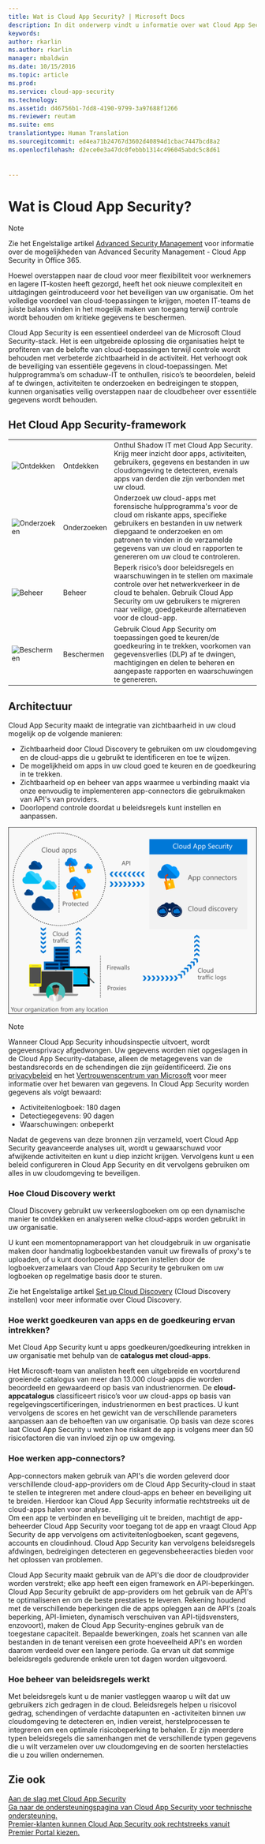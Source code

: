 ```yaml
---
title: Wat is Cloud App Security? | Microsoft Docs
description: In dit onderwerp vindt u informatie over wat Cloud App Security is en hoe het werkt.
keywords: 
author: rkarlin
ms.author: rkarlin
manager: mbaldwin
ms.date: 10/15/2016
ms.topic: article
ms.prod: 
ms.service: cloud-app-security
ms.technology: 
ms.assetid: d46756b1-7dd8-4190-9799-3a97688f1266
ms.reviewer: reutam
ms.suite: ems
translationtype: Human Translation
ms.sourcegitcommit: ed4ea71b24767d3602d40894d1cbac7447bcd8a2
ms.openlocfilehash: d2ece0e3a47dc0febbb1314c496045abdc5c8d61


---
```

# <a name="what-is-cloud-app-security"></a>Wat is Cloud App Security?
 
> [!NOTE] 
> Zie het Engelstalige artikel [Advanced Security Management](https://support.office.com/article/Get-started-with-Advanced-Management-Security-d9ee4d67-f2b3-42b4-9c9e-c4529904990a) voor informatie over de mogelijkheden van Advanced Security Management - Cloud App Security in Office 365. 
 
Hoewel overstappen naar de cloud voor meer flexibiliteit voor werknemers en lagere IT-kosten heeft gezorgd, heeft het ook nieuwe complexiteit en uitdagingen geïntroduceerd voor het beveiligen van uw organisatie. Om het volledige voordeel van cloud-toepassingen te krijgen, moeten IT-teams de juiste balans vinden in het mogelijk maken van toegang terwijl controle wordt behouden om kritieke gegevens te beschermen.  
  
Cloud App Security is een essentieel onderdeel van de Microsoft Cloud Security-stack. Het is een uitgebreide oplossing die organisaties helpt te profiteren van de belofte van cloud-toepassingen terwijl controle wordt behouden met verbeterde zichtbaarheid in de activiteit. Het verhoogt ook de beveiliging van essentiële gegevens in cloud-toepassingen. Met hulpprogramma’s om schaduw-IT te onthullen, risico’s te beoordelen, beleid af te dwingen, activiteiten te onderzoeken en bedreigingen te stoppen, kunnen organisaties veilig overstappen naar de cloudbeheer over essentiële gegevens wordt behouden.  
  
## <a name="the-cloud-app-security-framework"></a>Het Cloud App Security-framework  

|       |   |   |
|-------|---|:---|
|![Ontdekken](./media/discovery-icon.png)|Ontdekken|Onthul Shadow IT met Cloud App Security. Krijg meer inzicht door apps, activiteiten, gebruikers, gegevens en bestanden in uw cloudomgeving te detecteren, evenals apps van derden die zijn verbonden met uw cloud.|
|![Onderzoeken](./media/investigate-icon.png)|Onderzoeken|Onderzoek uw cloud-apps met forensische hulpprogramma's voor de cloud om riskante apps, specifieke gebruikers en bestanden in uw netwerk diepgaand te onderzoeken en om patronen te vinden in de verzamelde gegevens van uw cloud en rapporten te genereren om uw cloud te controleren.|
|![Beheer](./media/protect-icon.png)|Beheer|Beperk risico’s door beleidsregels en waarschuwingen in te stellen om maximale controle over het netwerkverkeer in de cloud te behalen. Gebruik Cloud App Security om uw gebruikers te migreren naar veilige, goedgekeurde alternatieven voor de cloud-app.|
|![Beschermen](./media/protect-icon.png)|Beschermen|Gebruik Cloud App Security om toepassingen goed te keuren/de goedkeuring in te trekken, voorkomen van gegevensverlies (DLP) af te dwingen, machtigingen en delen te beheren en aangepaste rapporten en waarschuwingen te genereren.|


## <a name="architecture"></a>Architectuur  

Cloud App Security maakt de integratie van zichtbaarheid in uw cloud mogelijk op de volgende manieren:  
  
-   Zichtbaarheid door Cloud Discovery te gebruiken om uw cloudomgeving en de cloud-apps die u gebruikt te identificeren en toe te wijzen.  
-   De mogelijkheid om apps in uw cloud goed te keuren en de goedkeuring in te trekken.  
-   Zichtbaarheid op en beheer van apps waarmee u verbinding maakt via onze eenvoudig te implementeren app-connectors die gebruikmaken van API's van providers.  
-   Doorlopend controle doordat u beleidsregels kunt instellen en aanpassen.  
  
![](./media/architecture.png)  
  
> [!NOTE]  
>  Wanneer Cloud App Security inhoudsinspectie uitvoert, wordt gegevensprivacy afgedwongen. Uw gegevens worden niet opgeslagen in de Cloud App Security-database, alleen de metagegevens van de bestandsrecords en de schendingen die zijn geïdentificeerd. Zie ons [privacybeleid](http://go.microsoft.com/fwlink/?LinkId=512132) en het [Vertrouwenscentrum van Microsoft](https://www.microsoft.com/TrustCenter/Privacy/You-are-in-control-of-your-data) voor meer informatie over het bewaren van gegevens.
In Cloud App Security worden gegevens als volgt bewaard:
>- Activiteitenlogboek: 180 dagen
>- Detectiegegevens: 90 dagen
>- Waarschuwingen: onbeperkt 

Nadat de gegevens van deze bronnen zijn verzameld, voert Cloud App Security geavanceerde analyses uit, wordt u gewaarschuwd voor afwijkende activiteiten en kunt u diep inzicht krijgen. Vervolgens kunt u een beleid configureren in Cloud App Security en dit vervolgens gebruiken om alles in uw cloudomgeving te beveiligen.  
  
###  <a name="how-cloud-discovery-works"></a>Hoe Cloud Discovery werkt  

Cloud Discovery gebruikt uw verkeerslogboeken om op een dynamische manier te ontdekken en analyseren welke cloud-apps worden gebruikt in uw organisatie.  
  
U kunt een momentopnamerapport van het cloudgebruik in uw organisatie maken door handmatig logboekbestanden vanuit uw firewalls of proxy's te uploaden, of u kunt doorlopende rapporten instellen door de logboekverzamelaars van Cloud App Security te gebruiken om uw logboeken op regelmatige basis door te sturen.  

Zie het Engelstalige artikel [Set up Cloud Discovery](set-up-cloud-discovery.md) (Cloud Discovery instellen) voor meer informatie over Cloud Discovery.
  
### <a name="how-sanctioning-and-unsanctioning-an-app-works"></a>Hoe werkt goedkeuren van apps en de goedkeuring ervan intrekken?  

Met Cloud App Security kunt u apps goedkeuren/goedkeuring intrekken in uw organisatie met behulp van de **catalogus met cloud-apps**.  
  
Het Microsoft-team van analisten heeft een uitgebreide en voortdurend groeiende catalogus van meer dan 13.000 cloud-apps die worden beoordeeld en gewaardeerd op basis van industrienormen. De **cloud-appcatalogus** classificeert risico’s voor uw cloud-apps op basis van regelgevingscertificeringen, industrienormen en best practices. U kunt vervolgens de scores en het gewicht van de verschillende parameters aanpassen aan de behoeften van uw organisatie. Op basis van deze scores laat Cloud App Security u weten hoe riskant de app is volgens meer dan 50 risicofactoren die van invloed zijn op uw omgeving.  
  
### <a name="how-app-connectors-work"></a>Hoe werken app-connectors?  
App-connectors maken gebruik van API's die worden geleverd door verschillende cloud-app-providers om de Cloud App Security-cloud in staat te stellen te integreren met andere cloud-apps en beheer en beveiliging uit te breiden. Hierdoor kan Cloud App Security informatie rechtstreeks uit de cloud-apps halen voor analyse.  
Om een app te verbinden en beveiliging uit te breiden, machtigt de app-beheerder Cloud App Security voor toegang tot de app en vraagt Cloud App Security de app vervolgens om activiteitenlogboeken, scant gegevens, accounts en cloudinhoud. Cloud App Security kan vervolgens beleidsregels afdwingen, bedreigingen detecteren en gegevensbeheeracties bieden voor het oplossen van problemen.  
  
Cloud App Security maakt gebruik van de API's die door de cloudprovider worden verstrekt; elke app heeft een eigen framework en API-beperkingen. Cloud App Security gebruikt de app-providers om het gebruik van de API's te optimaliseren en om de beste prestaties te leveren. Rekening houdend met de verschillende beperkingen die de apps opleggen aan de API's (zoals beperking, API-limieten, dynamisch verschuiven van API-tijdsvensters, enzovoort), maken de Cloud App Security-engines gebruik van de toegestane capaciteit. Bepaalde bewerkingen, zoals het scannen van alle bestanden in de tenant vereisen een grote hoeveelheid API's en worden daarom verdeeld over een langere periode. Ga ervan uit dat sommige beleidsregels gedurende enkele uren tot dagen worden uitgevoerd.  
  
### <a name="how-policy-control-works"></a>Hoe beheer van beleidsregels werkt  

Met beleidsregels kunt u de manier vastleggen waarop u wilt dat uw gebruikers zich gedragen in de cloud. Beleidsregels helpen u risicovol gedrag, schendingen of verdachte datapunten en -activiteiten binnen uw cloudomgeving te detecteren en, indien vereist, herstelprocessen te integreren om een optimale risicobeperking te behalen. Er zijn meerdere typen beleidsregels die samenhangen met de verschillende typen gegevens die u wilt verzamelen over uw cloudomgeving en de soorten herstelacties die u zou willen ondernemen.  
  
## <a name="see-also"></a>Zie ook  

[Aan de slag met Cloud App Security](getting-started-with-cloud-app-security.md)   
[Ga naar de ondersteuningspagina van Cloud App Security voor technische ondersteuning.](http://support.microsoft.com/oas/default.aspx?prid=16031)   
[Premier-klanten kunnen Cloud App Security ook rechtstreeks vanuit Premier Portal kiezen.](https://premier.microsoft.com/)  
  
  


<!--HONumber=Oct16_HO4-->


